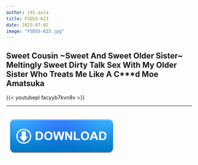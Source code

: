 ```yaml
---
author: j91.asia
title: FSDSS-623 
date: 2023-07-02
image: "FSDSS-623.jpg"
---
```


## Sweet Cousin ~Sweet And Sweet Older Sister~ Meltingly Sweet Dirty Talk Sex With My Older Sister Who Treats Me Like A C***d Moe Amatsuka


{{< youtubepl facyyb7kvn8v >}}
___
[![SlamDevs](https://raw.githubusercontent.com/fdjhdfucjqbsdh/hgo/master/blue-download-button.png)](https://t.me/SlamDevs)
